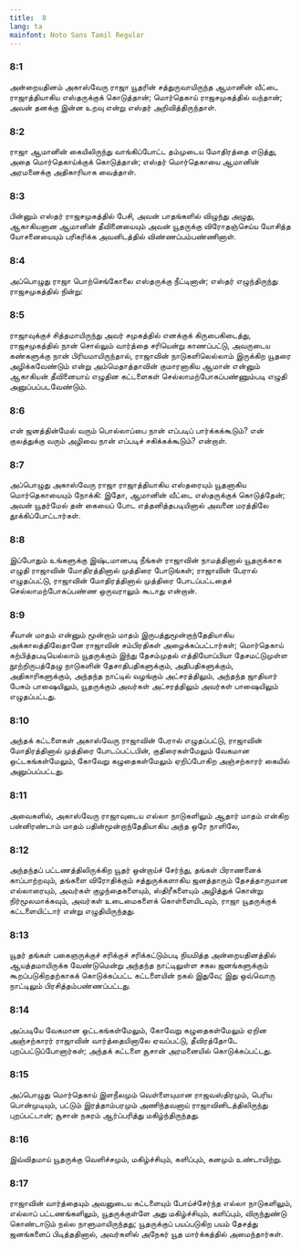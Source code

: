 ```yaml
---
title:  8
lang: ta
mainfont: Noto Sans Tamil Regular
---
```


###  8:1

அன்றையதினம் அகாஸ்வேரு ராஜா யூதரின் சத்துருவாயிருந்த ஆமானின் வீட்டை ராஜாத்தியாகிய எஸ்தருக்குக் கொடுத்தான்; மொர்தெகாய் ராஜசமுகத்தில் வந்தான்; அவன் தனக்கு இன்ன உறவு என்று எஸ்தர் அறிவித்திருந்தாள்.

###  8:2

ராஜா ஆமானின் கையிலிருந்து வாங்கிப்போட்ட தம்முடைய மோதிரத்தை எடுத்து, அதை மொர்தெகாய்க்குக் கொடுத்தான்; எஸ்தர் மொர்தெகாயை ஆமானின் அரமனைக்கு அதிகாரியாக வைத்தாள்.

###  8:3

பின்னும் எஸ்தர் ராஜசமுகத்தில் பேசி, அவன் பாதங்களில் விழுந்து அழுது, ஆகாகியனான ஆமானின் தீவினையையும் அவன் யூதருக்கு விரோதஞ்செய்ய யோசித்த யோசனையையும் பரிகரிக்க அவனிடத்தில் விண்ணப்பம்பண்ணினாள்.

###  8:4

அப்பொழுது ராஜா பொற்செங்கோலை எஸ்தருக்கு நீட்டினான்; எஸ்தர் எழுந்திருந்து ராஜசமுகத்தில் நின்று:

###  8:5

ராஜாவுக்குச் சித்தமாயிருந்து அவர் சமுகத்தில் எனக்குக் கிருபைகிடைத்து, ராஜசமுகத்தில் நான் சொல்லும் வார்த்தை சரியென்று காணப்பட்டு, அவருடைய கண்களுக்கு நான் பிரியமாயிருந்தால், ராஜாவின் நாடுகளிலெல்லாம் இருக்கிற யூதரை அழிக்கவேண்டும் என்று அம்மெதாத்தாவின் குமாரனாகிய ஆமான் என்னும் ஆகாகியன் தீவினையாய் எழுதின கட்டளைகள் செல்லாமற்போகப்பண்ணும்படி எழுதி அனுப்பப்படவேண்டும்.

###  8:6

என் ஜனத்தின்மேல் வரும் பொல்லாப்பை நான் எப்படிப் பார்க்கக்கூடும்? என் குலத்துக்கு வரும் அழிவை நான் எப்படிச் சகிக்கக்கூடும்? என்றாள்.

###  8:7

அப்பொழுது அகாஸ்வேரு ராஜா ராஜாத்தியாகிய எஸ்தரையும் யூதனாகிய மொர்தெகாயையும் நோக்கி: இதோ, ஆமானின் வீட்டை எஸ்தருக்குக் கொடுத்தேன்; அவன் யூதர்மேல் தன் கையைப் போட எத்தனித்தபடியினால் அவனை மரத்திலே தூக்கிப்போட்டார்கள்.

###  8:8

இப்போதும் உங்களுக்கு இஷ்டமானபடி நீங்கள் ராஜாவின் நாமத்தினால் யூதருக்காக எழுதி ராஜாவின் மோதிரத்தினால் முத்திரை போடுங்கள்; ராஜாவின் பேரால் எழுதப்பட்டு, ராஜாவின் மோதிரத்தினால் முத்திரை போடப்பட்டதைச் செல்லாமற்போகப்பண்ண ஒருவராலும் கூடாது என்றான்.

###  8:9

சீவான் மாதம் என்னும் மூன்றாம் மாதம் இருபத்துமூன்றாந்தேதியாகிய அக்காலத்திலேதானே ராஜாவின் சம்பிரதிகள் அழைக்கப்பட்டார்கள்; மொர்தெகாய் கற்பித்தபடியெல்லாம் யூதருக்கும் இந்து தேசம்முதல் எத்தியோப்பியா தேசமட்டுமுள்ள நூற்றிருபத்தேழு நாடுகளின் தேசாதிபதிகளுக்கும், அதிபதிகளுக்கும், அதிகாரிகளுக்கும், அந்தந்த நாட்டில் வழங்கும் அட்சரத்திலும், அந்தந்த ஜாதியார் பேசும் பாஷையிலும், யூதருக்கும் அவர்கள் அட்சரத்திலும் அவர்கள் பாஷையிலும் எழுதப்பட்டது.

###  8:10

அந்தக் கட்டளைகள் அகாஸ்வேரு ராஜாவின் பேரால் எழுதப்பட்டு, ராஜாவின் மோதிரத்தினால் முத்திரை போடப்பட்டபின், குதிரைகள்மேலும் வேகமான ஒட்டகங்கள்மேலும், கோவேறு கழுதைகள்மேலும் ஏறிப்போகிற அஞ்சற்காரர் கையில் அனுப்பப்பட்டது.

###  8:11

அவைகளில், அகாஸ்வேரு ராஜாவுடைய எல்லா நாடுகளிலும் ஆதார் மாதம் என்கிற பன்னிரண்டாம் மாதம் பதின்மூன்றாந்தேதியாகிய அந்த ஒரே நாளிலே,

###  8:12

அந்தந்தப் பட்டணத்திலிருக்கிற யூதர் ஒன்றாய்ச் சேர்ந்து, தங்கள் பிராணனைக் காப்பாற்றவும், தங்களை விரோதிக்கும் சத்துருக்களாகிய ஜனத்தாரும் தேசத்தாருமான எல்லாரையும், அவர்கள் குழந்தைகளையும், ஸ்திரீகளையும் அழித்துக் கொன்று நிர்மூலமாக்கவும், அவர்கள் உடைமைகளைக் கொள்ளையிடவும், ராஜா யூதருக்குக் கட்டளையிட்டார் என்று எழுதியிருந்தது.

###  8:13

யூதர் தங்கள் பகைஞருக்குச் சரிக்குச் சரிக்கட்டும்படி நியமித்த அன்றையதினத்தில் ஆயத்தமாயிருக்க வேண்டுமென்று அந்தந்த நாட்டிலுள்ள சகல ஜனங்களுக்கும் கூறப்படுகிறதற்காகக் கொடுக்கப்பட்ட கட்டளையின் நகல் இதுவே; இது ஒவ்வொரு நாட்டிலும் பிரசித்தம்பண்ணப்பட்டது.

###  8:14

அப்படியே வேகமான ஒட்டகங்கள்மேலும், கோவேறு கழுதைகள்மேலும் ஏறின அஞ்சற்காரர் ராஜாவின் வார்த்தையினாலே ஏவப்பட்டு, தீவிரத்தோடே புறப்பட்டுப்போனார்கள்; அந்தக் கட்டளை சூசான் அரமனையில் கொடுக்கப்பட்டது.

###  8:15

அப்பொழுது மொர்தெகாய் இளநீலமும் வெள்ளையுமான ராஜவஸ்திரமும், பெரிய பொன்முடியும், பட்டும் இரத்தாம்பரமும் அணிந்தவனாய் ராஜாவினிடத்திலிருந்து புறப்பட்டான்; சூசான் நகரம் ஆர்ப்பரித்து மகிழ்ந்திருந்தது.

###  8:16

இவ்விதமாய் யூதருக்கு வெளிச்சமும், மகிழ்ச்சியும், களிப்பும், கனமும் உண்டாயிற்று.

###  8:17

ராஜாவின் வார்த்தையும் அவனுடைய கட்டளையும் போய்ச்சேர்ந்த எல்லா நாடுகளிலும், எல்லாப் பட்டணங்களிலும், யூதருக்குள்ளே அது மகிழ்ச்சியும், களிப்பும், விருந்துண்டு கொண்டாடும் நல்ல நாளுமாயிருந்தது; யூதருக்குப் பயப்படுகிற பயம் தேசத்து ஜனங்களைப் பிடித்ததினால், அவர்களில் அநேகர் யூத மார்க்கத்தில் அமைந்தார்கள்.

